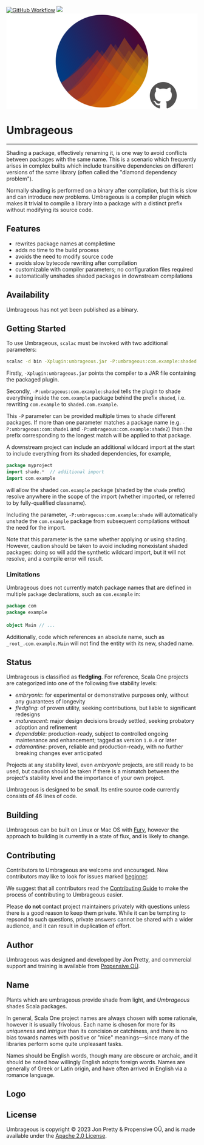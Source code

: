 [<img alt="GitHub Workflow" src="https://img.shields.io/github/actions/workflow/status/propensive/umbrageous/main.yml?style=for-the-badge" height="24">](https://github.com/propensive/umbrageous/actions)
[<img src="https://img.shields.io/discord/633198088311537684?color=8899f7&label=DISCORD&style=for-the-badge" height="24">](https://discord.gg/7b6mpF6Qcf)
<img src="/doc/images/github.png" valign="middle">

# Umbrageous

____

Shading a package, effectively renaming it, is one way to avoid conflicts
between packages with the same name. This is a scenario which frequently arises
in complex builts which include transitive dependencies on different versions
of the same library (often called the "diamond dependency problem").

Normally shading is performed on a binary after compilation, but this is slow
and can introduce new problems.  Umbrageous is a compiler plugin which makes it
trivial to compile a library into a package with a distinct prefix without
modifying its source code.

## Features

- rewrites package names at compiletime
- adds no time to the build process
- avoids the need to modify source code
- avoids slow bytecode rewriting after compilation
- customizable with compiler parameters; no configuration files required
- automatically unshades shaded packages in downstream compilations


## Availability

Umbrageous has not yet been published as a binary.

## Getting Started

To use Umbrageous, `scalac` must be invoked with two additional parameters:
```sh
scalac -d bin -Xplugin:umbrageous.jar -P:umbrageous:com.example:shaded *.scala`
```

Firstly, `-Xplugin:umbrageous.jar` points the compiler to a JAR file containing
the packaged plugin.

Secondly, `-P:umbrageous:com.example:shaded` tells the plugin to shade
everything inside the `com.example` package behind the prefix `shaded`, i.e.
rewriting `com.example` to `shaded.com.example`.

This `-P` parameter can be provided multiple times to shade different packages.
If more than one parameter matches a package name (e.g.
`-P:umbrageous:com:shade1` and `-P:umbrageous:com.example:shade2`) then the
prefix corresponding to the longest match will be applied to that package.

A downstream project can include an additional wildcard import at the start to
include everything from its shaded dependencies, for example,
```scala
package myproject
import shade.*  // additional import
import com.example
```
will allow the shaded `com.example` package (shaded by the `shade` prefix)
resolve anywhere in the scope of the import (whether imported, or referred to
by fully-qualified classname).

Including the parameter, `-P:umbrageous:com.example:shade` will automatically
unshade the `com.example` package from subsequent compilations without the need
for the import.

Note that this parameter is the same whether applying or using shading.
However, caution should be taken to avoid including nonexistant shaded
packages: doing so will add the synthetic wildcard import, but it will not
resolve, and a compile error will result.

### Limitations

Umbrageous does not currently match package names that are defined in multiple
`package` declarations, such as `com.example` in:

```scala
package com
package example

object Main // ...
```

Additionally, code which references an absolute name, such as
`_root_.com.example.Main` will not find the entity with its new, shaded name.



## Status

Umbrageous is classified as __fledgling__. For reference, Scala One projects are
categorized into one of the following five stability levels:

- _embryonic_: for experimental or demonstrative purposes only, without any guarantees of longevity
- _fledgling_: of proven utility, seeking contributions, but liable to significant redesigns
- _maturescent_: major design decisions broady settled, seeking probatory adoption and refinement
- _dependable_: production-ready, subject to controlled ongoing maintenance and enhancement; tagged as version `1.0.0` or later
- _adamantine_: proven, reliable and production-ready, with no further breaking changes ever anticipated

Projects at any stability level, even _embryonic_ projects, are still ready to
be used, but caution should be taken if there is a mismatch between the
project's stability level and the importance of your own project.

Umbrageous is designed to be _small_. Its entire source code currently consists
of 46 lines of code.

## Building

Umbrageous can be built on Linux or Mac OS with [Fury](/propensive/fury), however
the approach to building is currently in a state of flux, and is likely to
change.

## Contributing

Contributors to Umbrageous are welcome and encouraged. New contributors may like to look for issues marked
<a href="https://github.com/propensive/umbrageous/labels/beginner">beginner</a>.

We suggest that all contributors read the [Contributing Guide](/contributing.md) to make the process of
contributing to Umbrageous easier.

Please __do not__ contact project maintainers privately with questions unless
there is a good reason to keep them private. While it can be tempting to
repsond to such questions, private answers cannot be shared with a wider
audience, and it can result in duplication of effort.

## Author

Umbrageous was designed and developed by Jon Pretty, and commercial support and training is available from
[Propensive O&Uuml;](https://propensive.com/).



## Name

Plants which are umbrageous provide shade from light, and _Umbrageous_ shades Scala packages.

In general, Scala One project names are always chosen with some rationale, however it is usually
frivolous. Each name is chosen for more for its _uniqueness_ and _intrigue_ than its concision or
catchiness, and there is no bias towards names with positive or "nice" meanings—since many of the
libraries perform some quite unpleasant tasks.

Names should be English words, though many are obscure or archaic, and it should be noted how
willingly English adopts foreign words. Names are generally of Greek or Latin origin, and have
often arrived in English via a romance language.

## Logo



## License

Umbrageous is copyright &copy; 2023 Jon Pretty & Propensive O&Uuml;, and is made available under the
[Apache 2.0 License](/license.md).
